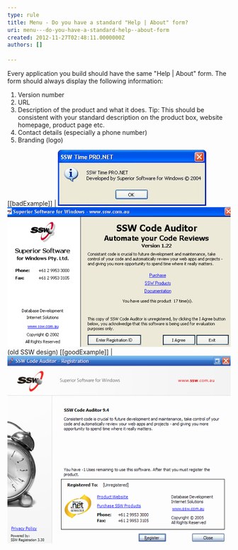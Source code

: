 ```yaml
---
type: rule
title: Menu - Do you have a standard "Help | About" form?
uri: menu---do-you-have-a-standard-help--about-form
created: 2012-11-27T02:48:11.0000000Z
authors: []

---
```


Every application you build should have the same "Help | About" form. The form should always display the following information:

1. Version number
2. URL
3. Description of the product and what it does.
Tip: This should be consistent with your standard description on the product box, website homepage, product page etc.
4. Contact details (especially a phone number)
5. Branding (logo)

   
[[badExample]]
| ![This "About" dialog does not provide enough information about the product and/or company](../../assets/BadHelpAboutForm.jpg)
![This "Help | About" form contains all 5 elements, but has room for aesthetic improvements](../../assets/SSWHelpAbout.gif)(old SSW design)
[[goodExample]]
| ![This "Help | About" has the 5 elements presented better,](../../assets/Rego9.png)

